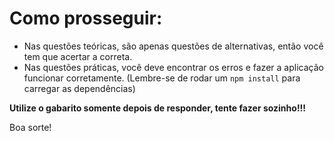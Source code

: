 # Como prosseguir:

- Nas questões teóricas, são apenas questões de alternativas, então você tem que acertar a correta.
- Nas questões práticas, você deve encontrar os erros e fazer a aplicação funcionar corretamente. (Lembre-se de rodar um `npm install` para carregar as dependências)

**Utilize o gabarito somente depois de responder, tente fazer sozinho!!!**

Boa sorte!